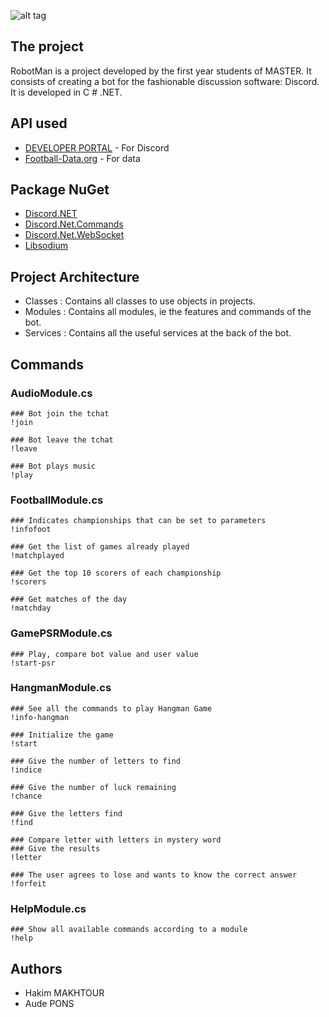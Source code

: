 ![alt tag](https://nsa39.casimages.com/img/2018/12/18/18121811411058877.png)
## The project
RobotMan is a project developed by the first year students of MASTER. It consists of creating a bot for the fashionable discussion software: Discord. It is developed in C # .NET. 
## API used
* [DEVELOPER PORTAL](https://discordapp.com/developers/applications/) - For Discord
* [Football-Data.org](https://www.football-data.org/) - For data
## Package NuGet
* [Discord.NET](https://www.nuget.org/packages/Discord.Net/)
* [Discord.Net.Commands](https://www.nuget.org/packages/Discord.Net.Commands/)
* [Discord.Net.WebSocket](https://www.nuget.org/packages/Discord.Net.WebSocket/)
* [Libsodium](https://www.nuget.org/packages/dpm-libsodium-net/)
## Project Architecture
* Classes : Contains all classes to use objects in projects.  
* Modules : Contains all modules, ie the features and commands of the bot.  
* Services : Contains all the useful services at the back of the bot. 
## Commands
### AudioModule.cs
``` 
### Bot join the tchat
!join
```
``` 
### Bot leave the tchat
!leave
```
``` 
### Bot plays music
!play
```
### FootballModule.cs
``` 
### Indicates championships that can be set to parameters
!infofoot
```
``` 
### Get the list of games already played
!matchplayed
```
``` 
### Get the top 10 scorers of each championship
!scorers
```
``` 
### Get matches of the day
!matchday
```
### GamePSRModule.cs
``` 
### Play, compare bot value and user value
!start-psr
```
### HangmanModule.cs
``` 
### See all the commands to play Hangman Game
!info-hangman  
```
``` 
### Initialize the game
!start  
```
``` 
### Give the number of letters to find
!indice 
```
``` 
### Give the number of luck remaining
!chance
```
``` 
### Give the letters find
!find
```
``` 
### Compare letter with letters in mystery word
### Give the results
!letter
```
``` 
### The user agrees to lose and wants to know the correct answer
!forfeit
```
### HelpModule.cs
``` 
### Show all available commands according to a module
!help 
```
## Authors
* Hakim MAKHTOUR
* Aude PONS
